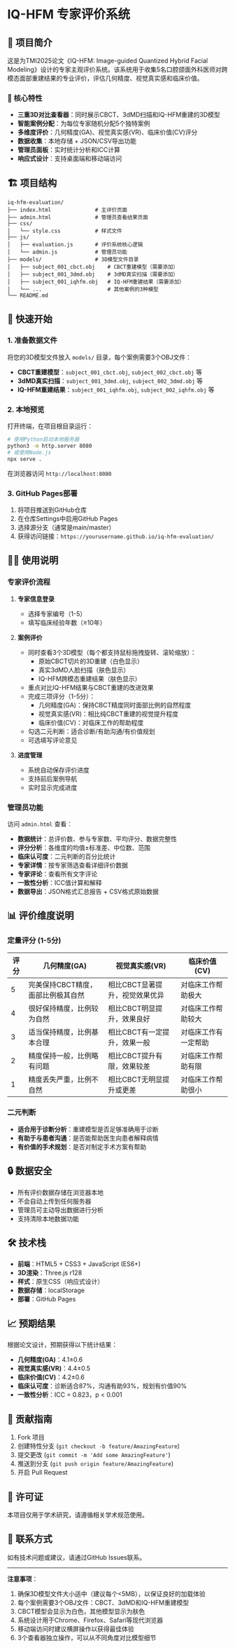 # IQ-HFM 专家评价系统

## 📖 项目简介

这是为TMI2025论文《IQ-HFM: Image-guided Quantized Hybrid Facial Modeling》设计的专家主观评价系统。该系统用于收集5名口腔颌面外科医师对跨模态面部重建结果的专业评价，评估几何精度、视觉真实感和临床价值。

### 🎯 核心特性

- **三重3D对比查看器**：同时展示CBCT、3dMD扫描和IQ-HFM重建的3D模型
- **智能案例分配**：为每位专家随机分配5个独特案例
- **多维度评价**：几何精度(GA)、视觉真实感(VR)、临床价值(CV)评分
- **数据收集**：本地存储 + JSON/CSV导出功能
- **管理员面板**：实时统计分析和ICC计算
- **响应式设计**：支持桌面端和移动端访问

## 🏗️ 项目结构

```
iq-hfm-evaluation/
├── index.html              # 主评价页面
├── admin.html              # 管理员查看结果页面
├── css/
│   └── style.css           # 样式文件
├── js/
│   ├── evaluation.js       # 评价系统核心逻辑
│   └── admin.js            # 管理员功能
├── models/                 # 3D模型文件目录
│   ├── subject_001_cbct.obj    # CBCT重建模型（需要添加）
│   ├── subject_001_3dmd.obj    # 3dMD真实扫描（需要添加）
│   ├── subject_001_iqhfm.obj   # IQ-HFM重建结果（需要添加）
│   └── ...                     # 其他案例的3种模型
└── README.md
```

## 🚀 快速开始

### 1. 准备数据文件

将您的3D模型文件放入 `models/` 目录，每个案例需要3个OBJ文件：

- **CBCT重建模型**：`subject_001_cbct.obj`, `subject_002_cbct.obj` 等
- **3dMD真实扫描**：`subject_001_3dmd.obj`, `subject_002_3dmd.obj` 等  
- **IQ-HFM重建结果**：`subject_001_iqhfm.obj`, `subject_002_iqhfm.obj` 等

### 2. 本地预览

打开终端，在项目根目录运行：

```bash
# 使用Python启动本地服务器
python3 -m http.server 8080
# 或使用Node.js
npx serve .
```

在浏览器访问 `http://localhost:8080`

### 3. GitHub Pages部署

1. 将项目推送到GitHub仓库
2. 在仓库Settings中启用GitHub Pages
3. 选择源分支（通常是main/master）
4. 获得访问链接：`https://yourusername.github.io/iq-hfm-evaluation/`

## 👩‍⚕️ 使用说明

### 专家评价流程

1. **专家信息登录**
   - 选择专家编号（1-5）
   - 填写临床经验年数（≥10年）

2. **案例评价**
   - 同时查看3个3D模型（每个都支持鼠标拖拽旋转、滚轮缩放）：
     - 原始CBCT切片的3D重建（白色显示）
     - 真实3dMD人脸扫描（肤色显示）
     - IQ-HFM跨模态重建结果（肤色显示）
   - 重点对比IQ-HFM结果与CBCT重建的改进效果
   - 完成三项评分（1-5分）：
     - 几何精度(GA)：保持CBCT精度同时面部比例的自然程度
     - 视觉真实感(VR)：相比纯CBCT重建的视觉提升程度
     - 临床价值(CV)：对临床工作的帮助程度
   - 勾选二元判断：适合诊断/有助沟通/有价值规划
   - 可选填写评论意见

3. **进度管理**
   - 系统自动保存评价进度
   - 支持前后案例导航
   - 实时显示完成进度

### 管理员功能

访问 `admin.html` 查看：

- **数据统计**：总评价数、参与专家数、平均评分、数据完整性
- **评分分析**：各维度的均值±标准差、中位数、范围
- **临床认可度**：二元判断的百分比统计  
- **专家详情**：按专家筛选查看详细评价数据
- **专家评论**：查看所有文字评论
- **一致性分析**：ICC值计算和解释
- **数据导出**：JSON格式汇总报告 + CSV格式原始数据

## 📊 评价维度说明

### 定量评分 (1-5分)

| 评分 | 几何精度(GA) | 视觉真实感(VR) | 临床价值(CV) |
|------|------------|-------------|------------|
| 5 | 完美保持CBCT精度，面部比例极其自然 | 相比CBCT显著提升，视觉效果优异 | 对临床工作帮助极大 |
| 4 | 很好保持精度，比例较为自然 | 相比CBCT明显提升，效果良好 | 对临床工作帮助较大 |
| 3 | 适当保持精度，比例基本合理 | 相比CBCT有一定提升，效果一般 | 对临床工作有一定帮助 |
| 2 | 精度保持一般，比例略有问题 | 相比CBCT提升有限，效果较差 | 对临床工作帮助有限 |
| 1 | 精度丢失严重，比例不自然 | 相比CBCT无明显提升或更差 | 对临床工作帮助很小 |

### 二元判断

- **适合用于诊断分析**：重建模型是否足够准确用于诊断
- **有助于与患者沟通**：是否能帮助医生向患者解释病情
- **有价值的手术规划**：是否对制定手术方案有帮助

## 🔒 数据安全

- 所有评价数据存储在浏览器本地
- 不会自动上传到任何服务器
- 管理员可主动导出数据进行分析
- 支持清除本地数据功能

## 🛠️ 技术栈

- **前端**：HTML5 + CSS3 + JavaScript (ES6+)
- **3D渲染**：Three.js r128
- **样式**：原生CSS（响应式设计）
- **数据存储**：localStorage
- **部署**：GitHub Pages

## 📈 预期结果

根据论文设计，预期获得以下统计结果：

- **几何精度(GA)**：4.1±0.6
- **视觉真实感(VR)**：4.4±0.5  
- **临床价值(CV)**：4.2±0.6
- **临床认可度**：诊断适合87%，沟通有助93%，规划有价值90%
- **一致性分析**：ICC = 0.823，p < 0.001

## 🤝 贡献指南

1. Fork 项目
2. 创建特性分支 (`git checkout -b feature/AmazingFeature`)
3. 提交更改 (`git commit -m 'Add some AmazingFeature'`)
4. 推送到分支 (`git push origin feature/AmazingFeature`)
5. 开启 Pull Request

## 📝 许可证

本项目仅用于学术研究，请遵循相关学术规范使用。

## 📧 联系方式

如有技术问题或建议，请通过GitHub Issues联系。

---

**注意事项**：
1. 确保3D模型文件大小适中（建议每个<5MB），以保证良好的加载体验
2. 每个案例需要3个OBJ文件：CBCT、3dMD和IQ-HFM重建模型
3. CBCT模型会显示为白色，其他模型显示为肤色
4. 系统设计用于Chrome、Firefox、Safari等现代浏览器
5. 移动端访问时建议横屏操作以获得最佳体验
6. 3个查看器独立操作，可以从不同角度对比模型细节 